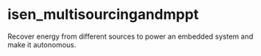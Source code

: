 # isen_multisourcingandmppt
Recover energy from different sources to power an embedded system and make it autonomous.
